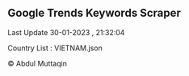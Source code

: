 

## Google Trends Keywords Scraper 
 
Last Update 30-01-2023 , 21:32:04

Country List :
VIETNAM.json



© Abdul Muttaqin 
